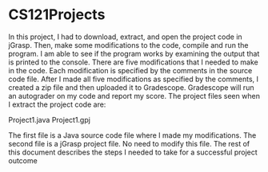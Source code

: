 # CS121Projects

In this project, I had to download, extract, and open the project code in jGrasp. Then, make some
modifications to the code, compile and run the program. I am able to see if the program works by
examining the output that is printed to the console. There are five modifications that I needed to
make in the code. Each modification is specified by the comments in the source code file.
After I made all five modifications as specified by the comments, I created a zip
file and then uploaded it to Gradescope. Gradescope will run an autograder on my code and
report my score. 
The project files seen when I extract the project code are:

Project1.java
Project1.gpj

The first file is a Java source code file where I made my modifications. The second file
is a jGrasp project file. No need to modify this file.
The rest of this document describes the steps I needed to take for a successful project
outcome
